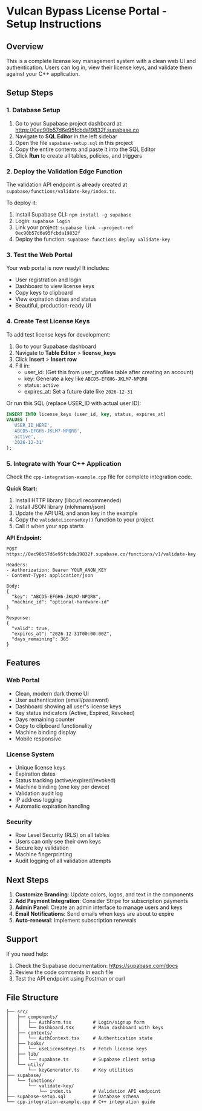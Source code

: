 # Vulcan Bypass License Portal - Setup Instructions

## Overview
This is a complete license key management system with a clean web UI and authentication. Users can log in, view their license keys, and validate them against your C++ application.

## Setup Steps

### 1. Database Setup

1. Go to your Supabase project dashboard at: https://0ec90b57d6e95fcbda19832f.supabase.co
2. Navigate to **SQL Editor** in the left sidebar
3. Open the file `supabase-setup.sql` in this project
4. Copy the entire contents and paste it into the SQL Editor
5. Click **Run** to create all tables, policies, and triggers

### 2. Deploy the Validation Edge Function

The validation API endpoint is already created at `supabase/functions/validate-key/index.ts`.

To deploy it:
1. Install Supabase CLI: `npm install -g supabase`
2. Login: `supabase login`
3. Link your project: `supabase link --project-ref 0ec90b57d6e95fcbda19832f`
4. Deploy the function: `supabase functions deploy validate-key`

### 3. Test the Web Portal

Your web portal is now ready! It includes:
- User registration and login
- Dashboard to view license keys
- Copy keys to clipboard
- View expiration dates and status
- Beautiful, production-ready UI

### 4. Create Test License Keys

To add test license keys for development:

1. Go to your Supabase dashboard
2. Navigate to **Table Editor** > **license_keys**
3. Click **Insert** > **Insert row**
4. Fill in:
   - user_id: (Get this from user_profiles table after creating an account)
   - key: Generate a key like `ABCD5-EFGH6-JKLM7-NPQR8`
   - status: `active`
   - expires_at: Set a future date like `2026-12-31`

Or run this SQL (replace USER_ID with actual user ID):

```sql
INSERT INTO license_keys (user_id, key, status, expires_at)
VALUES (
  'USER_ID_HERE',
  'ABCD5-EFGH6-JKLM7-NPQR8',
  'active',
  '2026-12-31'
);
```

### 5. Integrate with Your C++ Application

Check the `cpp-integration-example.cpp` file for complete integration code.

**Quick Start:**

1. Install HTTP library (libcurl recommended)
2. Install JSON library (nlohmann/json)
3. Update the API URL and anon key in the example
4. Copy the `validateLicenseKey()` function to your project
5. Call it when your app starts

**API Endpoint:**
```
POST https://0ec90b57d6e95fcbda19832f.supabase.co/functions/v1/validate-key

Headers:
- Authorization: Bearer YOUR_ANON_KEY
- Content-Type: application/json

Body:
{
  "key": "ABCD5-EFGH6-JKLM7-NPQR8",
  "machine_id": "optional-hardware-id"
}

Response:
{
  "valid": true,
  "expires_at": "2026-12-31T00:00:00Z",
  "days_remaining": 365
}
```

## Features

### Web Portal
- Clean, modern dark theme UI
- User authentication (email/password)
- Dashboard showing all user's license keys
- Key status indicators (Active, Expired, Revoked)
- Days remaining counter
- Copy to clipboard functionality
- Machine binding display
- Mobile responsive

### License System
- Unique license keys
- Expiration dates
- Status tracking (active/expired/revoked)
- Machine binding (one key per device)
- Validation audit log
- IP address logging
- Automatic expiration handling

### Security
- Row Level Security (RLS) on all tables
- Users can only see their own keys
- Secure key validation
- Machine fingerprinting
- Audit logging of all validation attempts

## Next Steps

1. **Customize Branding**: Update colors, logos, and text in the components
2. **Add Payment Integration**: Consider Stripe for subscription payments
3. **Admin Panel**: Create an admin interface to manage users and keys
4. **Email Notifications**: Send emails when keys are about to expire
5. **Auto-renewal**: Implement subscription renewals

## Support

If you need help:
1. Check the Supabase documentation: https://supabase.com/docs
2. Review the code comments in each file
3. Test the API endpoint using Postman or curl

## File Structure

```
├── src/
│   ├── components/
│   │   ├── AuthForm.tsx        # Login/signup form
│   │   └── Dashboard.tsx       # Main dashboard with keys
│   ├── contexts/
│   │   └── AuthContext.tsx     # Authentication state
│   ├── hooks/
│   │   └── useLicenseKeys.ts   # Fetch license keys
│   ├── lib/
│   │   └── supabase.ts         # Supabase client setup
│   └── utils/
│       └── keyGenerator.ts     # Key utilities
├── supabase/
│   └── functions/
│       └── validate-key/
│           └── index.ts        # Validation API endpoint
├── supabase-setup.sql          # Database schema
└── cpp-integration-example.cpp # C++ integration guide
```